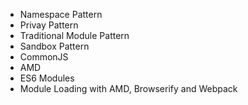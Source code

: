 

* Namespace Pattern
* Privay Pattern
* Traditional Module Pattern
* Sandbox Pattern
* CommonJS
* AMD
* ES6 Modules
* Module Loading with AMD, Browserify and Webpack
